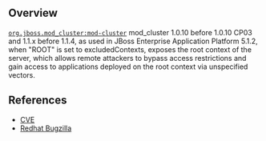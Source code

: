 ## Overview
[`org.jboss.mod_cluster:mod-cluster`](http://search.maven.org/#search%7Cga%7C1%7Ca%3A%22mod-cluster%22)
mod_cluster 1.0.10 before 1.0.10 CP03 and 1.1.x before 1.1.4, as used in JBoss Enterprise Application Platform 5.1.2, when "ROOT" is set to excludedContexts, exposes the root context of the server, which allows remote attackers to bypass access restrictions and gain access to applications deployed on the root context via unspecified vectors.

## References
- [CVE](https://cve.mitre.org/cgi-bin/cvename.cgi?name=CVE-2012-1154)
- [Redhat Bugzilla](https://bugzilla.redhat.com/show_bug.cgi?id=802200)

